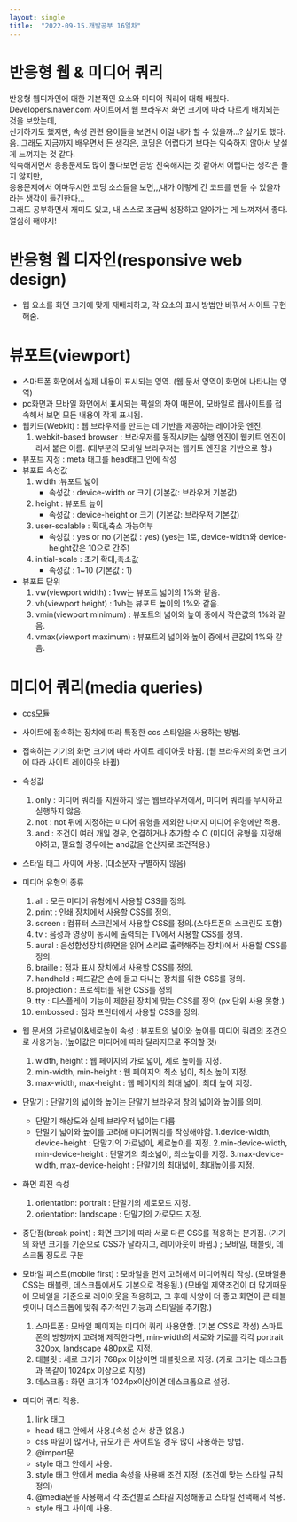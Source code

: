 ```yaml
---
layout: single
title:  "2022-09-15.개발공부 16일차"
---
```

# 반응형 웹 & 미디어 쿼리
반응형 웹디자인에 대한 기본적인 요소와 미디어 쿼리에 대해 배웠다.<br>
Developers.naver.com 사이트에서 웹 브라우저 화면 크기에 따라 다르게 배치되는 것을 보았는데, <br>
신기하기도 했지만, 속성 관련 용어들을 보면서 이걸 내가 할 수 있을까...? 싶기도 했다. <br>
음..그래도 지금까지 배우면서 든 생각은, 코딩은 어렵다기 보다는 익숙하지 않아서 낯설게 느껴지는 것 같다.<br>
익숙해지면서 응용문제도 많이 풀다보면 금방 친숙해지는 것 같아서 어렵다는 생각은 들지 않지만, <br>
응용문제에서 어마무시한 코딩 소스들을 보면,,,내가 이렇게 긴 코드를 만들 수 있을까 라는 생각이 들긴한다...<br>
그래도 공부하면서 재미도 있고, 내 스스로 조금씩 성장하고 알아가는 게 느껴져서 좋다.<br>
열심히 해야지!




# 반응형 웹 디자인(responsive web design)
  -  웹 요소를 화면 크기에 맞게 재배치하고, 각 요소의 표시 방법만 바꿔서 사이트 구현해줌.




# 뷰포트(viewport)
  - 스마트폰 화면에서 실제 내용이 표시되는 영역.
    (웹 문서 영역이 화면에 나타나는 영역)
  - pc화면과 모바일 화면에서 표시되는 픽셀의 차이 때문에, 모바일로 웹사이트를 접속해서 보면
    모든 내용이 작게 표시됨.
  - 웹키드(Webkit)
   : 웹 브라우저를 만드는 데 기반을 제공하는 레이아웃 엔진.
      1. webkit-based browser
        : 브라우저를 동작시키는 실행 엔진이 웹키트 엔진이라서 붙은 이름.
          (대부분의 모바일 브라우저는 웹키트 엔진을 기반으로 함.)
  - 뷰포트 지정
    : meta 태그를 head태그 안에 작성
  - 뷰포트 속성값
    1. width
      :뷰포트 넓이
        - 속성값 : device-width or 크기 (기본값: 브라우저 기본값)
    2. height
      : 뷰포트 높이
        - 속성값 : device-height or 크기 (기본값: 브라우저 기본값)
    3. user-scalable
      : 확대,축소 가능여부
        - 속성값 : yes or no (기본값 : yes)
                  (yes는 1로, device-width와 device-height값은 10으로 간주)
    4. initial-scale
      : 초기 확대,축소값
        - 속성값 : 1~10 (기본값 : 1)
  - 뷰포트 단위
    1. vw(viewport width)
      : 1vw는 뷰포트 넓이의 1%와 같음.
    2. vh(viewport height)
      : 1vh는 뷰포트 높이의 1%와 같음.
    3. vmin(viewport minimum)
      : 뷰포트의 넓이와 높이 중에서 작은값의 1%와 같음.
    4. vmax(viewport maximum)
      : 뷰포트의 넓이와 높이 중에서 큰값의 1%와 같음.




# 미디어 쿼리(media queries)
  - ccs모듈
  - 사이트에 접속하는 장치에 따라 특정한 ccs 스타일을 사용하는 방법.
  - 접속하는 기기의 화면 크기에 따라 사이트 레이아웃 바뀜.
    (웹 브라우저의 화면 크기에 따라 사이트 레이아웃 바뀜)
  - 속성값
    1. only
      : 미디어 쿼리를 지원하지 않는 웹브라우저에서, 미디어 쿼리를 무시하고 실행하지 않음.
    2. not
      : not 뒤에 지정하는 미디어 유형을 제외한 나머지 미디어 유형에만 적용.
    3. and
      : 조건이 여러 개일 경우, 연결하거나 추가할 수 O
        (미디어 유형을 지정해야하고, 필요할 경우에는 and값을 연산자로 조건적용.)
  - 스타일 태그 사이에 사용.
    (대소문자 구별하지 않음)
  - 미디어 유형의 종류
    1. all : 모든 미디어 유형에서 사용할 CSS를 정의.
    2. print : 인쇄 장치에서 사용할 CSS를 정의.
    3. screen : 컴퓨터 스크린에서 사용할 CSS를 정의.(스마트폰의 스크린도 포함)
    4. tv : 음성과 영상이 동시에 출력되는 TV에서 사용할 CSS를 정의.
    5. aural : 음성합성장치(화면을 읽어 소리로 출력해주는 장치)에서 사용할 CSS를 정의.
    6. braille : 점자 표시 장치에서 사용할 CSS를 정의.
    7. handheld : 패드같은 손에 들고 다니는 장치를 위한 CSS를 정의.
    8. projection : 프로젝터를 위한 CSS를 정의
    9. tty : 디스플레이 기능이 제한된 장치에 맞는 CSS를 정의 (px 단위 사용 못함.)
    10. embossed : 점자 프린터에서 사용할 CSS를 정의.
  - 웹 문서의 가로넖이&세로높이 속성
    : 뷰포트의 넓이와 높이를 미디어 쿼리의 조건으로 사용가능.
      (높이값은 미디어에 따라 달라지므로 주의할 것)
      1. width, height
        : 웹 페이지의 가로 넓이, 세로 높이를 지정.
      2. min-width, min-height
        : 웹 페이지의 최소 넓이, 최소 높이 지정.
      3. max-width, max-height
        : 웹 페이지의 최대 넓이, 최대 높이 지정.
  - 단말기
    : 단말기의 넓이와 높이는 단말기 브라우저 창의 넓이와 높이를 의미.
      - 단말기 해상도와 실제 브라우저 넓이는 다름
      - 단말기 넓이와 높이를 고려해 미디어쿼리를 작성해야함.
        1.device-width, device-height
          : 단말기의 가로넓이, 세로높이를 지정.
        2.min-device-width, min-device-height
          : 단말기의 최소넓이, 최소높이를 지정.
        3.max-device-width, max-device-height
          : 단말기의 최대넓이, 최대높이를 지정.
  - 화면 회전 속성
    1. orientation: portrait
      : 단말기의 세로모드 지정.
    2. orientation: landscape
      : 단말기의 가로모드 지정.
  - 중단점(break point)
    : 화면 크기에 따라 서로 다른 CSS를 적용하는 분기점.
      (기기의 화면 크기를 기준으로 CSS가 달라지고, 레이아웃이 바뀜.)
      ; 모바일, 태블릿, 데스크톱 정도로 구분
  - 모바일 퍼스트(mobile first)
    : 모바일을 먼저 고려해서 미디어쿼리 작성.
      (모바일용 CSS는 태블릿, 데스크톱에서도 기본으로 적용됨.)
      (모바일 제약조건이 더 많기때문에 모바일을 기준으로 레이아웃을 적용하고,
       그 후에 사양이 더 좋고 화면이 큰 태블릿이나 데스크톱에 맞춰 추가적인 기능과 스타일을 추가함.)
       1. 스마트폰
         : 모바일 페이지는 미디어 쿼리 사용안함. (기본 CSS로 작성)
           스마트폰의 방향까지 고려해 제작한다면, min-width의 세로와 가로를 각각
           portrait 320px, landscape 480px로 지정.
       2. 태블릿
         : 세로 크기가 768px 이상이면 태블릿으로 지정.
          (가로 크기는 데스크톱과 똑같이 1024px 이상으로 지정)
       3. 데스크톱
         : 화면 크기가 1024px이상이면 데스크톱으로 설정.

  - 미디어 쿼리 적용.
    1. link 태그
      - head 태그 안에서 사용.(속성 순서 상관 없음.)
      - css 파일이 많거나, 규모가 큰 사이트일 경우 많이 사용하는 방법.
    2. @import문
      - style 태그 안에서 사용.
    3. style 태그 안에서 media 속성을 사용해 조건 지정.
      (조건에 맞는 스타일 규칙 정의)
    4. @media문을 사용해서 각 조건별로 스타일 지정해놓고 스타일 선택해서 적용.
      - style 태그 사이에 사용.
